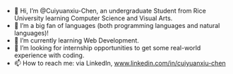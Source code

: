 - 👋 Hi, I’m @Cuiyuanxiu-Chen, an undergraduate Student from Rice University learning Computer Science and Visual Arts. 
- 👀 I’m a big fan of languages (both programming languages and natural languages)! 
- 🌱 I’m currently learning Web Development. 
- 💞️ I’m looking for internship opportunities to get some real-world experience with coding.
- 📫 How to reach me: via LinkedIn, www.linkedin.com/in/cuiyuanxiu-chen

<!---
Cuiyuanxiu-Chen/Cuiyuanxiu-Chen is a ✨ special ✨ repository because its `README.md` (this file) appears on your GitHub profile.
You can click the Preview link to take a look at your changes.
--->
